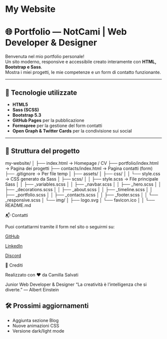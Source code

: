 # My Website

# 🌐 Portfolio — NotCami | Web Developer & Designer

Benvenutə nel mio portfolio personale!  
Un sito moderno, responsive e accessibile creato interamente con **HTML, Bootstrap e Sass**.  
Mostra i miei progetti, le mie competenze e un form di contatto funzionante.

---

## 🚀 Tecnologie utilizzate

- **HTML5**
- **Sass (SCSS)**
- **Bootstrap 5.3**
- **GitHub Pages** per la pubblicazione
- **Formspree** per la gestione del form contatti
- **Open Graph & Twitter Cards** per la condivisione sui social

---

## 🧩 Struttura del progetto

my-website/
│
├── index.html → Homepage / CV
├── portfolio/index.html → Pagina dei progetti
├── contacts/index.html → Pagina contatti (form)
├── .gitignore → Per file temp
│
├── assets/
│ ├── css/
│ │ └── style.css → CSS generato da Sass
│ ├── scss/
│ │ ├── style.scss → File principale Sass
│ │ ├── \_variables.scss
│ │ ├── \_navbar.scss
│ │ ├── \_hero.scss
│ │ ├── \_decorations.scss
│ │ ├── \_about.scss
│ │ ├── \_timeline.scss
│ │ ├── \_portfolio.scss
│ │ ├── \_contacts.scss
│ │ ├── \_footer.scss
│ │ └── \_responsive.scss
│ └── img/
│ ├── logo.svg
│ └── favicon.ico
│
│
└── README.md

📬 Contatti

Puoi contattarmi tramite il form nel sito o seguirmi su:

[GitHub](https://github.com/ItsNotCami)

[LinkedIn](https://www.linkedin.com/in/camilla-salvati-44432b312/)

[Discord](https://discord.com/invite/pmD75pjj6h)

📢 Crediti

Realizzato con ❤️ da Camilla Salvati

Junior Web Developer & Designer
“La creatività è l’intelligenza che si diverte.” — Albert Einstein

## 🛠️ Prossimi aggiornamenti

- Aggiunta sezione Blog
- Nuove animazioni CSS
- Versione dark/light mode
